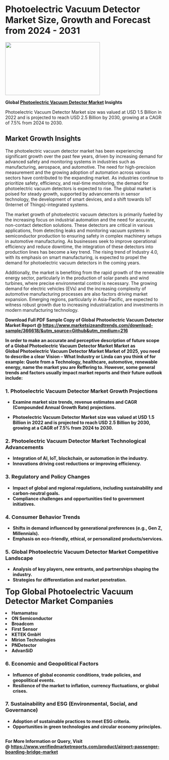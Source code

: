 <H1>Photoelectric Vacuum Detector Market Size, Growth and Forecast from 2024 - 2031</H1><img class="aligncenter size-medium wp-image-584254" src="https://thirdeyenews.in/wp-content/uploads/2024/09/Global-Market-Research-300x168.jpeg" alt="" width="300" height="168" /><p><strong>Global&nbsp;<a href="https://www.marketsizeandtrends.com/download-sample/366618/&amp;utm_source=Github&utm_medium=216">Photoelectric Vacuum Detector Market</a> Insights</strong></p><p>Photoelectric Vacuum Detector Market size was valued at USD 1.5 Billion in 2022 and is projected to reach USD 2.5 Billion by 2030, growing at a CAGR of 7.5% from 2024 to 2030.</p><p><h2>Market Growth Insights</h2> <p>The photoelectric vacuum detector market has been experiencing significant growth over the past few years, driven by increasing demand for advanced safety and monitoring systems in industries such as manufacturing, aerospace, and automotive. The need for high-precision measurement and the growing adoption of automation across various sectors have contributed to the expanding market. As industries continue to prioritize safety, efficiency, and real-time monitoring, the demand for photoelectric vacuum detectors is expected to rise. The global market is poised for steady growth, supported by advancements in sensor technology, the development of smart devices, and a shift towards IoT (Internet of Things)-integrated systems.</p> <p><strong></strong></p> <p>The market growth of photoelectric vacuum detectors is primarily fueled by the increasing focus on industrial automation and the need for accurate, non-contact detection solutions. These detectors are critical in various applications, from detecting leaks and monitoring vacuum systems in semiconductor production to ensuring safety in complex machinery setups in automotive manufacturing. As businesses seek to improve operational efficiency and reduce downtime, the integration of these detectors into production lines has become a key trend. The rising trend of Industry 4.0, with its emphasis on smart manufacturing, is expected to propel the demand for photoelectric vacuum detectors in the coming years.</p> <p>Additionally, the market is benefiting from the rapid growth of the renewable energy sector, particularly in the production of solar panels and wind turbines, where precise environmental control is necessary. The growing demand for electric vehicles (EVs) and the increasing complexity of automotive manufacturing processes are also factors driving market expansion. Emerging regions, particularly in Asia-Pacific, are expected to witness robust growth due to increasing industrialization and investments in modern manufacturing technology.</p> <p><strong></p><p><span class=""><strong>Download Full PDF Sample Copy of Global Photoelectric Vacuum Detector Market Report</strong> @ <a href="https://www.marketsizeandtrends.com/download-sample/366618/&amp;utm_source=Github&utm_medium=216" target="_blank">https://www.marketsizeandtrends.com/download-sample/366618/&amp;utm_source=Github&utm_medium=216</a></span></p><p>In order to make an accurate and perceptive description of future scope of a Global&nbsp;Photoelectric Vacuum Detector Market Market as Global&nbsp;Photoelectric Vacuum Detector Market Market of 2025, you need to describe a clear Vision &ndash; What Industry or Linda can you think of for example: Quote from a Technology, healthcare, automotive, renewable energy, name the market you are Reffering to. However, some general trends and factors usually impact market reports and their future outlook include:</p><h3>1.&nbsp;<strong>Photoelectric Vacuum Detector Market Growth Projections</strong></h3><ul><li>Examine market size trends, revenue estimates and CAGR (Compounded Annual Growth Rate) projections.</li><li><p>Photoelectric Vacuum Detector Market size was valued at USD 1.5 Billion in 2022 and is projected to reach USD 2.5 Billion by 2030, growing at a CAGR of 7.5% from 2024 to 2030.</p></li></ul><h3>2.&nbsp;<strong>Photoelectric Vacuum Detector Market Technological Advancements</strong></h3><ul><li>Integration of AI, IoT, blockchain, or automation in the industry.</li><li>Innovations driving cost reductions or improving efficiency.</li></ul><h3>3.&nbsp;<strong>Regulatory and Policy Changes</strong></h3><ul><li>Impact of global and regional regulations, including sustainability and carbon-neutral goals.</li><li>Compliance challenges and opportunities tied to government initiatives.</li></ul><h3>4.&nbsp;<strong>Consumer Behavior Trends</strong></h3><ul><li>Shifts in demand influenced by generational preferences (e.g., Gen Z, Millennials).</li><li>Emphasis on eco-friendly, ethical, or personalized products/services.</li></ul><h3>5.&nbsp;<strong>Global Photoelectric Vacuum Detector Market Competitive Landscape</strong></h3><ul><li>Analysis of key players, new entrants, and partnerships shaping the industry.</li><li>Strategies for differentiation and market penetration.</li></ul><p data-pm-slice="1 1 []"><span style="color: inherit; font-family: inherit; font-size: 25px;">Top Global Photoelectric Vacuum Detector Market Companies</span></p><div class="" data-test-id=""><p><li>Hamamatsu</li><li> ON Semiconductor</li><li> Broadcom</li><li> First Sensor</li><li> KETEK GmbH</li><li> Mirion Technologies</li><li> PNDetector</li><li> AdvanSiD</li></p></div><h3>6.&nbsp;<strong>Economic and Geopolitical Factors</strong></h3><ul><li>Influence of global economic conditions, trade policies, and geopolitical events.</li><li>Resilience of the market to inflation, currency fluctuations, or global crises.</li></ul><h3>7.&nbsp;<strong>Sustainability and ESG (Environmental, Social, and Governance)</strong></h3><ul><li>Adoption of sustainable practices to meet ESG criteria.</li><li>Opportunities in green technologies and circular economy principles.</li></ul><h2><strong style="font-size: 14px;">For More Information or Query, Visit @&nbsp;</strong><a style="background-color: #ffffff; font-size: 14px;" href="https://www.marketsizeandtrends.com/report/photoelectric-vacuum-detector-market/" target="_blank">https://www.verifiedmarketreports.com/product/airport-passenger-boarding-bridge-market</a></h2>
